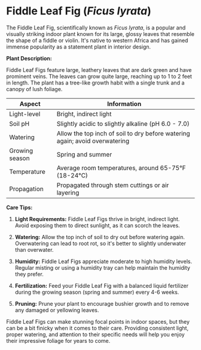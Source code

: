 # **Fiddle Leaf Fig** (_Ficus lyrata_)

The Fiddle Leaf Fig, scientifically known as _Ficus lyrata_, is a popular and visually striking indoor plant known for its large, glossy leaves that resemble the shape of a fiddle or violin. It's native to western Africa and has gained immense popularity as a statement plant in interior design.

**Plant Description:**

Fiddle Leaf Figs feature large, leathery leaves that are dark green and have prominent veins. The leaves can grow quite large, reaching up to 1 to 2 feet in length. The plant has a tree-like growth habit with a single trunk and a canopy of lush foliage.

| Aspect         | Information                                                                 |
| -------------- | --------------------------------------------------------------------------- |
| Light-level    | Bright, indirect light                                                      |
| Soil pH        | Slightly acidic to slightly alkaline (pH 6.0 - 7.0)                         |
| Watering       | Allow the top inch of soil to dry before watering again; avoid overwatering |
| Growing season | Spring and summer                                                           |
| Temperature    | Average room temperatures, around 65-75°F (18-24°C)                         |
| Propagation    | Propagated through stem cuttings or air layering                            |

**Care Tips:**

1. **Light Requirements:** Fiddle Leaf Figs thrive in bright, indirect light. Avoid exposing them to direct sunlight, as it can scorch the leaves.

2. **Watering:** Allow the top inch of soil to dry out before watering again. Overwatering can lead to root rot, so it's better to slightly underwater than overwater.

3. **Humidity:** Fiddle Leaf Figs appreciate moderate to high humidity levels. Regular misting or using a humidity tray can help maintain the humidity they prefer.

4. **Fertilization:** Feed your Fiddle Leaf Fig with a balanced liquid fertilizer during the growing season (spring and summer) every 4-6 weeks.

5. **Pruning:** Prune your plant to encourage bushier growth and to remove any damaged or yellowing leaves.

Fiddle Leaf Figs can make stunning focal points in indoor spaces, but they can be a bit finicky when it comes to their care. Providing consistent light, proper watering, and attention to their specific needs will help you enjoy their impressive foliage for years to come.
